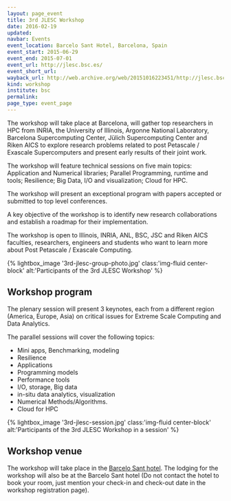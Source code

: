 ```yaml
---
layout: page_event
title: 3rd JLESC Workshop
date: 2016-02-19
updated:
navbar: Events
event_location: Barcelo Sant Hotel, Barcelona, Spain
event_start: 2015-06-29
event_end: 2015-07-01
event_url: http://jlesc.bsc.es/
event_short_url:
wayback_url: http://web.archive.org/web/20151016223451/http://jlesc.bsc.es/
kind: workshop
institute: bsc
permalink:
page_type: event_page
---
```


The workshop will take place at Barcelona, will gather top researchers in HPC from INRIA, the
University of Illinois, Argonne National Laboratory, Barcelona Supercomputing Center, Jülich
Supercomputing Center and Riken AICS to explore research problems related to post Petascale /
Exascale Supercomputers and present early results of their joint work.

The workshop will feature technical sessions on five main topics: Application and Numerical
libraries; Parallel Programming, runtime and tools; Resilience; Big Data, I/O and visualization;
Cloud for HPC.

The workshop will present an exceptional program with papers accepted or submitted to top level
conferences.

A key objective of the workshop is to identify new research collaborations and establish a roadmap
for their implementation.

The workshop is open to Illinois, INRIA, ANL, BSC, JSC and Riken AICS faculties, researchers,
engineers and students who want to learn more about Post Petascale / Exascale Computing.

{% lightbox_image '3rd-jlesc-group-photo.jpg'
     class:'img-fluid center-block' alt:'Participants of the 3rd JLESC Workshop' %}

## Workshop program

The plenary session will present 3 keynotes, each from a different region (America, Europe, Asia) on
critical issues for Extreme Scale Computing and Data Analytics.

The parallel sessions will cover the following topics:

* Mini apps, Benchmarking, modeling
* Resilience
* Applications
* Programming models
* Performance tools
* I/O, storage, Big data
* in-situ data analytics, visualization
* Numerical Methods/Algorithms.
* Cloud for HPC

{% lightbox_image '3rd-jlesc-session.jpg'
     class:'img-fluid center-block' alt:'Participants of the 3rd JLESC Workshop in a session' %}


## Workshop venue

The workshop will take place in the [Barcelo Sant hotel][hotel_homepage].
The lodging for the workshop will also be at the Barcelo Sant hotel (Do not contact the hotel to
book your room, just mention your check-in and check-out date in the workshop registration page).

[hotel_homepage]: http://www.barcelo.com/BarceloHotels/en_US/hotels/Spain/Barcelona/hotel-barcelo-sants/general-description.aspx

